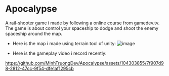 # Apocalypse
A rail-shooter game i made by following a online course from gamedev.tv. The game is about control your spaceship to dodge and shoot the enemy spaceship around the map.

- Here is the map i made using terrain tool of unity:
![image](https://user-images.githubusercontent.com/104303855/229352158-617fdbc1-9fc0-47a6-8615-2f80d1fe782a.png)





- Here is the gameplay video i record recently:




https://github.com/MinhTruongDev/Apocalypse/assets/104303855/7f907d98-2812-47cc-9f54-dfe1af1295cb

